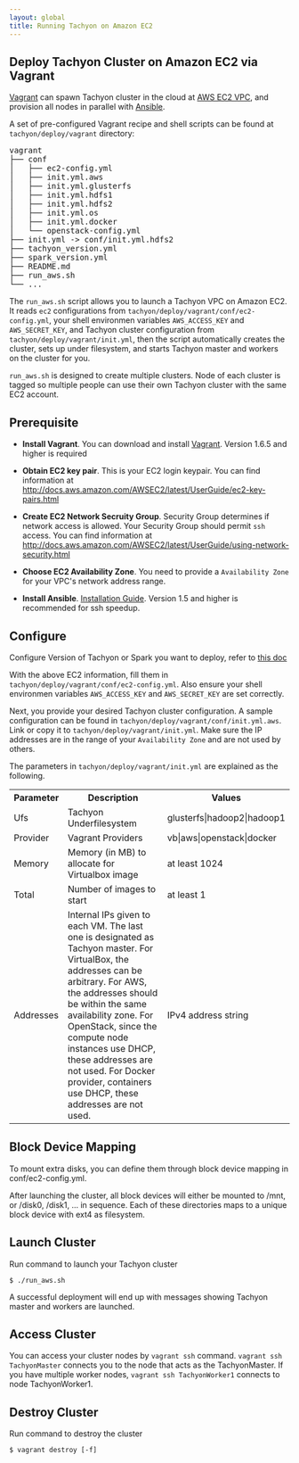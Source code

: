 ```yaml
---
layout: global
title: Running Tachyon on Amazon EC2
---
```


## Deploy Tachyon Cluster on Amazon EC2 via Vagrant

[Vagrant](https://www.vagrantup.com/downloads.html) can spawn Tachyon cluster in the cloud at [AWS EC2 VPC](http://aws.amazon.com/vpc/), and provision all nodes in parallel with [Ansible](http://www.ansible.com/home).

A set of pre-configured Vagrant recipe and shell scripts can be found at `tachyon/deploy/vagrant`
directory:

<pre>
vagrant
├── conf
│   ├── ec2-config.yml
│   ├── init.yml.aws
│   ├── init.yml.glusterfs
│   ├── init.yml.hdfs1
│   ├── init.yml.hdfs2
│   ├── init.yml.os
│   ├── init.yml.docker
│   └── openstack-config.yml
├── init.yml -> conf/init.yml.hdfs2
├── tachyon_version.yml
├── spark_version.yml
├── README.md
├── run_aws.sh
└── ...
</pre>

The `run_aws.sh` script allows you to launch a Tachyon VPC on Amazon EC2. It reads `ec2` configurations from `tachyon/deploy/vagrant/conf/ec2-config.yml`, your shell environmen variables `AWS_ACCESS_KEY` and `AWS_SECRET_KEY`, and Tachyon cluster configuration from `tachyon/deploy/vagrant/init.yml`, then the script automatically creates the cluster, sets up under filesystem, and starts Tachyon master and workers on the cluster for you.

`run_aws.sh` is designed to create multiple clusters. Node of each cluster is tagged so multiple people can use their own Tachyon cluster with the same EC2 account.

## Prerequisite
* **Install Vagrant**. You can download and install [Vagrant](https://www.vagrantup.com/downloads.html). Version 1.6.5 and higher is required

* **Obtain EC2 key pair**. This is your EC2 login keypair. You can find information at http://docs.aws.amazon.com/AWSEC2/latest/UserGuide/ec2-key-pairs.html

* **Create EC2 Network Secruity Group**. Security Group determines if network access is allowed. Your Security Group should permit `ssh` access. You can find information at http://docs.aws.amazon.com/AWSEC2/latest/UserGuide/using-network-security.html

* **Choose EC2 Availability Zone**. You need to provide a `Availability Zone` for your VPC's network address range.

* **Install Ansible**. [Installation Guide](http://docs.ansible.com/intro_installation.html#installation). Version 1.5 and higher is recommended for ssh speedup.

## Configure

Configure Version of Tachyon or Spark you want to deploy, refer to [this doc](Running-Specific-Version-Of-Tachyon-Or-Spark-Via-Vagrant.html)

With the above EC2 information, fill them in `tachyon/deploy/vagrant/conf/ec2-config.yml`. Also ensure your shell environmen variables `AWS_ACCESS_KEY` and `AWS_SECRET_KEY` are set correctly.

Next, you provide your desired Tachyon cluster configuration. A sample configuration can be found in `tachyon/deploy/vagrant/conf/init.yml.aws`. Link or copy it to `tachyon/deploy/vagrant/init.yml`. Make sure the IP addresses are in the range of your `Availability Zone` and are not used by others.

The parameters in `tachyon/deploy/vagrant/init.yml` are explained as the following.

<table class="table">
<tr>
    <th>Parameter</th><th>Description</th><th>Values</th>
</tr>
<tr>
    <td>Ufs</td><td>Tachyon Underfilesystem</td><td>glusterfs|hadoop2|hadoop1</td>
</tr>
<tr>
    <td>Provider</td><td>Vagrant Providers</td><td>vb|aws|openstack|docker</td>
</tr>
<tr>
    <td>Memory</td><td>Memory (in MB) to allocate for Virtualbox image</td><td>at least 1024</td>
</tr>
<tr>
    <td>Total</td><td>Number of images to start</td><td>at least 1</td>
</tr>
<tr>
    <td>Addresses</td><td>Internal IPs given to each VM. The last one is designated as Tachyon master.
For VirtualBox, the addresses can be arbitrary.
For AWS, the addresses should be within the same availability zone.
For OpenStack, since the compute node instances use DHCP, these addresses are not used.
For Docker provider, containers use DHCP, these addresses are not used.
</td><td>IPv4 address string</td>
</tr>
</table>

## Block Device Mapping

To mount extra disks, you can define them through block device mapping in conf/ec2-config.yml. 

After launching the cluster, all block devices will either be mounted to /mnt, or /disk0, /disk1, ... in sequence. Each of
these directories maps to a unique block device with ext4 as filesystem.

## Launch Cluster

Run command to launch your Tachyon cluster

    $ ./run_aws.sh

A successful deployment will end up with messages showing Tachyon master and workers are launched.

## Access Cluster

You can access your cluster nodes by `vagrant ssh` command. `vagrant ssh TachyonMaster` connects you to the node that acts as the TachyonMaster. If you have multiple worker nodes, `vagrant ssh TachyonWorker1` connects to node TachyonWorker1.

## Destroy Cluster

Run command to destroy the cluster

    $ vagrant destroy [-f]
